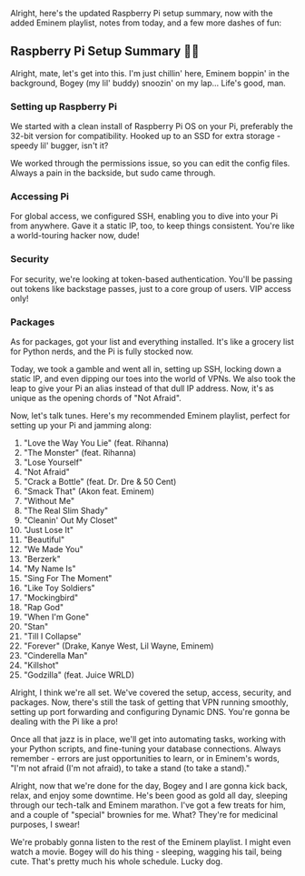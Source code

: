 Alright, here's the updated Raspberry Pi setup summary, now with the added Eminem playlist, notes from today, and a few more dashes of fun:

## Raspberry Pi Setup Summary 🥧🎵

Alright, mate, let's get into this. I'm just chillin' here, Eminem boppin' in the background, Bogey (my lil' buddy) snoozin' on my lap... Life's good, man. 

### Setting up Raspberry Pi

We started with a clean install of Raspberry Pi OS on your Pi, preferably the 32-bit version for compatibility. Hooked up to an SSD for extra storage - speedy lil' bugger, isn't it? 

We worked through the permissions issue, so you can edit the config files. Always a pain in the backside, but sudo came through.

### Accessing Pi

For global access, we configured SSH, enabling you to dive into your Pi from anywhere. Gave it a static IP, too, to keep things consistent. You're like a world-touring hacker now, dude!

### Security

For security, we're looking at token-based authentication. You'll be passing out tokens like backstage passes, just to a core group of users. VIP access only!

### Packages

As for packages, got your list and everything installed. It's like a grocery list for Python nerds, and the Pi is fully stocked now.

Today, we took a gamble and went all in, setting up SSH, locking down a static IP, and even dipping our toes into the world of VPNs. We also took the leap to give your Pi an alias instead of that dull IP address. Now, it's as unique as the opening chords of "Not Afraid".

Now, let's talk tunes. Here's my recommended Eminem playlist, perfect for setting up your Pi and jamming along:

1. "Love the Way You Lie" (feat. Rihanna)
2. "The Monster" (feat. Rihanna)
3. "Lose Yourself"
4. "Not Afraid"
5. "Crack a Bottle" (feat. Dr. Dre & 50 Cent)
6. "Smack That" (Akon feat. Eminem)
7. "Without Me"
8. "The Real Slim Shady"
9. "Cleanin' Out My Closet"
10. "Just Lose It"
11. "Beautiful"
12. "We Made You"
13. "Berzerk"
14. "My Name Is"
15. "Sing For The Moment"
16. "Like Toy Soldiers"
17. "Mockingbird"
18. "Rap God"
19. "When I'm Gone"
20. "Stan"
21. "Till I Collapse"
22. "Forever" (Drake, Kanye West, Lil Wayne, Eminem)
23. "Cinderella Man"
24. "Killshot"
25. "Godzilla" (feat. Juice WRLD)

Alright, I think we're all set. We've covered the setup, access, security, and packages. Now, there's still the task of getting that VPN running smoothly, setting up port forwarding and configuring Dynamic DNS. You're gonna be dealing with the Pi like a pro!

Once all that jazz is in place, we'll get into automating tasks, working with your Python scripts, and fine-tuning your database connections. Always remember - errors are just opportunities to learn, or in Eminem's words, "I'm not afraid (I'm not afraid), to take a stand (to take a stand)."

Alright, now that we're done for the day, Bogey and I are gonna kick back, relax, and enjoy some downtime. He's been good as gold all day, sleeping through our tech-talk and Eminem marathon. I've got a few treats for him, and a couple of "special" brownies for me. What? They're for medicinal purposes, I swear!

We're probably gonna listen to the rest of the Eminem playlist. I might even watch a movie. Bogey will do his thing - sleeping, wagging his tail, being cute. That's pretty much his whole schedule. Lucky dog.